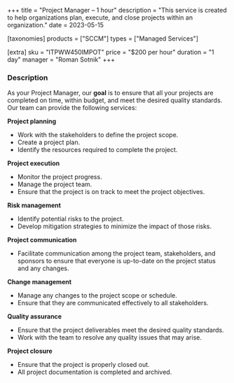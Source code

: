 +++
title = "Project Manager – 1 hour"
description = "This service is created to help organizations plan, execute, and close projects within an organization."
date = 2023-05-15

[taxonomies]
products = ["SCCM"]
types = ["Managed Services"]

[extra]
sku = "ITPWW450IMPOT"
price = "$200 per hour"
duration = "1 day"
manager = "Roman Sotnik"
+++

### Description

As your Project Manager, our **goal** is to ensure that all your projects are completed on time, within budget, and meet the desired quality standards. Our team can provide the following services: 

**Project planning**

* Work with the stakeholders to define the project scope. 
* Create a project plan. 
* Identify the resources required to complete the project. 

**Project execution**

* Monitor the project progress. 
* Manage the project team. 
* Ensure that the project is on track to meet the project objectives. 

**Risk management**

* Identify potential risks to the project. 
* Develop mitigation strategies to minimize the impact of those risks.

**Project communication**

* Facilitate communication among the project team, stakeholders, and sponsors to ensure that everyone is up-to-date on the project status and any changes. 

**Change management**

* Manage any changes to the project scope or schedule. 
* Ensure that they are communicated effectively to all stakeholders. 

**Quality assurance**

* Ensure that the project deliverables meet the desired quality standards. 
* Work with the team to resolve any quality issues that may arise. 

**Project closure**

* Ensure that the project is properly closed out. 
* All project documentation is completed and archived. 



